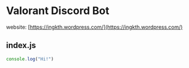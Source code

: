 # Valorant Discord Bot
website: [https://ingkth.wordpress.com/](https://ingkth.wordpress.com/)

## index.js
```javascript
console.log("Hi!")
```
